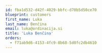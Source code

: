 ```yaml
---
id: fba1d532-d42f-4029-bbfc-d70b5d50ce70
blueprint: customers
first_name: Luka
last_name: Benčina
email: luka@ordinacija.si
title: 'Luka Benčina'
orders:
  - f71ab9d6-4153-4fc9-8b68-5d0fc2db4610
---
```

